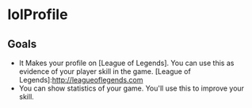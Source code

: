 # lolProfile
## Goals
  - It Makes your profile on [League of Legends]. You can use this as evidence of your player skill in the game.
  [League of Legends]:http://leagueoflegends.com
  - You can show statistics of your game. You'll use this to improve your skill.